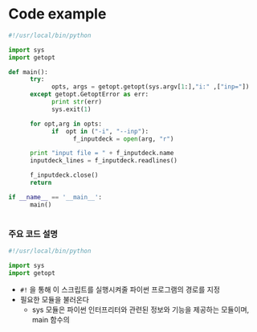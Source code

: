 # Code example

```Python
#!/usr/local/bin/python

import sys
import getopt

def main():
      try:
            opts, args = getopt.getopt(sys.argv[1:],"i:" ,["inp="])
      except getopt.GetoptError as err:
            print str(err)
            sys.exit(1)

      for opt,arg in opts:
            if  opt in ("-i", "--inp"):
                  f_inputdeck = open(arg, "r")

      print "input file = " + f_inputdeck.name
      inputdeck_lines = f_inputdeck.readlines()

      f_inputdeck.close()
      return

if __name__ == '__main__':
      main()



```


### 주요 코드 설명
```python
#!/usr/local/bin/python

import sys
import getopt

```
- ```#!``` 을 통해 이 스크립트를 실행시켜줄 파이썬 프로그램의 경로를 지정
- 필요한 모듈을 불러온다
   - sys 모듈은 파이썬 인터프리터와 관련된 정보와 기능을 제공하는 모듈이며, main 함수의